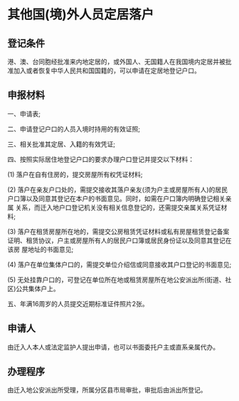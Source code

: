 # 其他国(境)外人员定居落户

## 登记条件

港、澳、台同胞经批准来内地定居的，或外国人、无国籍人在我国境内定居并被批准加入或者恢复中华人民共和国国籍的，可以申请在定居地登记户口。

## 申报材料

一、申请表;

二、申请登记户口的人员入境时持用的有效证照;

三、相关批准其定居、入籍的有效凭证;

四、按照实际居住地登记户口的要求办理户口登记并提交以下材料：

  (1) 落户在自有住房的，提交房屋所有权凭证材料;

  (2) 落户在亲友户口处的，需提交接收其落户亲友(须为户主或房屋所有人)的居民户口簿以及同意其登记在本户的书面意见。同时，如需在户口簿内明确登记相关亲属
  关系，而迁入地户口登记机关没有相关信息登记的，还需提交亲属关系凭证材料;
  
  (3) 落户在租赁房屋所在地的，需提交公房租赁凭证材料或私有房屋租赁登记备案证明、租赁协议，户主或房屋所有人的居民户口簿或居民身份证以及同意其登记在该房
  屋地址的书面意见;
  
  (4) 落户在单位集体户口的，需提交单位介绍信或同意接收其户口登记的书面意见;
  
  (5) 无处挂靠户口的，可登记在单位所在地或租赁房屋所在地公安派出所(街道、社区)公共集体户上。

五、年满16周岁的人员提交近期标准证件照片2张。

## 申请人

由迁入人本人或法定监护人提出申请，也可以书面委托户主或直系亲属代办。

## 办理程序

由迁入地公安派出所受理，所属分区县市局审批，审批后由派出所登记。